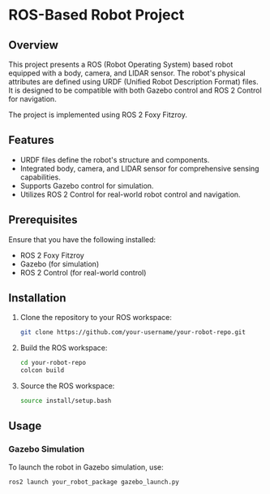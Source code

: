 # ROS-Based Robot Project

## Overview

This project presents a ROS (Robot Operating System) based robot equipped with a body, camera, and LIDAR sensor. The robot's physical attributes are defined using URDF (Unified Robot Description Format) files. It is designed to be compatible with both Gazebo control and ROS 2 Control for navigation.

The project is implemented using ROS 2 Foxy Fitzroy.

## Features

- URDF files define the robot's structure and components.
- Integrated body, camera, and LIDAR sensor for comprehensive sensing capabilities.
- Supports Gazebo control for simulation.
- Utilizes ROS 2 Control for real-world robot control and navigation.

## Prerequisites

Ensure that you have the following installed:

- ROS 2 Foxy Fitzroy
- Gazebo (for simulation)
- ROS 2 Control (for real-world control)

## Installation

1. Clone the repository to your ROS workspace:

    ```bash
    git clone https://github.com/your-username/your-robot-repo.git
    ```

2. Build the ROS workspace:

    ```bash
    cd your-robot-repo
    colcon build
    ```

3. Source the ROS workspace:

    ```bash
    source install/setup.bash
    ```

## Usage

### Gazebo Simulation

To launch the robot in Gazebo simulation, use:

```bash
ros2 launch your_robot_package gazebo_launch.py
